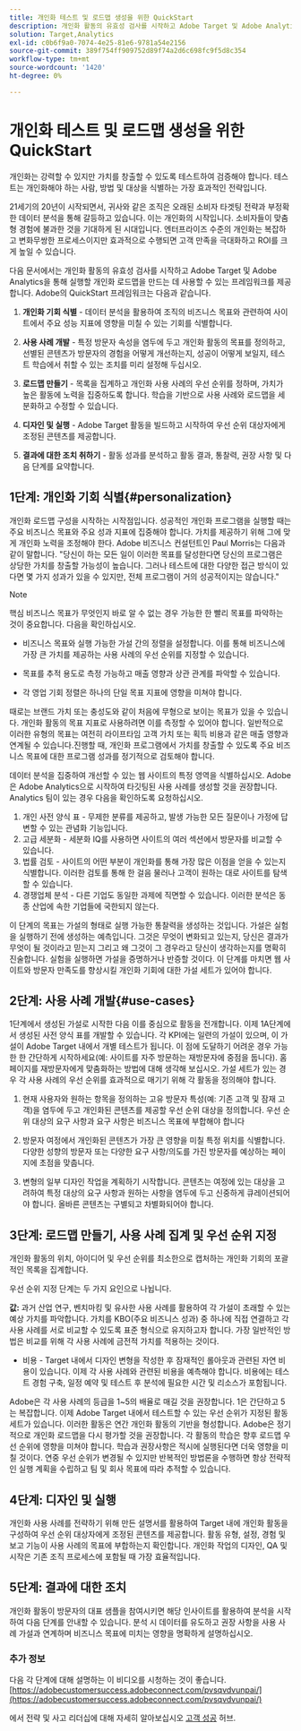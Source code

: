 ```yaml
---
title: 개인화 테스트 및 로드맵 생성을 위한 QuickStart
description: 개인화 활동의 유효성 검사를 시작하고 Adobe Target 및 Adobe Analytics을 통해 실행할 개인화 로드맵을 만드는 데 사용할 수 있는 프레임워크에 대해 알아봅니다.
solution: Target,Analytics
exl-id: c0b6f9a0-7074-4e25-81e6-9781a54e2156
source-git-commit: 389f754ff909752d89f74a2d6c698fc9f5d8c354
workflow-type: tm+mt
source-wordcount: '1420'
ht-degree: 0%

---
```


# 개인화 테스트 및 로드맵 생성을 위한 QuickStart

개인화는 강력할 수 있지만 가치를 창출할 수 있도록 테스트하여 검증해야 합니다. 테스트는 개인화해야 하는 사람, 방법 및 대상을 식별하는 가장 효과적인 전략입니다.

21세기의 20년이 시작되면서, 귀사와 같은 조직은 오래된 소비자 타겟팅 전략과 부정확한 데이터 분석을 통해 갈등하고 있습니다. 이는 개인화의 시작입니다. 소비자들이 맞춤형 경험에 불과한 것을 기대하게 된 시대입니다. 엔터프라이즈 수준의 개인화는 복잡하고 변화무쌍한 프로세스이지만 효과적으로 수행되면 고객 만족을 극대화하고 ROI를 크게 높일 수 있습니다.

다음 문서에서는 개인화 활동의 유효성 검사를 시작하고 Adobe Target 및 Adobe Analytics을 통해 실행할 개인화 로드맵을 만드는 데 사용할 수 있는 프레임워크를 제공합니다. Adobe의 QuickStart 프레임워크는 다음과 같습니다.

1. **개인화 기회 식별** - 데이터 분석을 활용하여 조직의 비즈니스 목표와 관련하여 사이트에서 주요 성능 지표에 영향을 미칠 수 있는 기회를 식별합니다.

1. **사용 사례 개발** - 특정 방문자 속성을 염두에 두고 개인화 활동의 목표를 정의하고, 선별된 콘텐츠가 방문자의 경험을 어떻게 개선하는지, 성공이 어떻게 보일지, 테스트 학습에서 취할 수 있는 조치를 미리 설정해 두십시오.

1. **로드맵 만들기** - 목록을 집계하고 개인화 사용 사례의 우선 순위를 정하며, 가치가 높은 활동에 노력을 집중하도록 합니다. 학습을 기반으로 사용 사례와 로드맵을 세분화하고 수정할 수 있습니다.

1. **디자인 및 실행** - Adobe Target 활동을 빌드하고 시작하여 우선 순위 대상자에게 조정된 콘텐츠를 제공합니다.

1. **결과에 대한 조치 취하기** - 활동 성과를 분석하고 활동 결과, 통찰력, 권장 사항 및 다음 단계를 요약합니다.

## 1단계: 개인화 기회 식별{#personalization}

개인화 로드맵 구성을 시작하는 시작점입니다. 성공적인 개인화 프로그램을 실행할 때는 주요 비즈니스 목표와 주요 성과 지표에 집중해야 합니다. 가치를 제공하기 위해 그에 맞게 개인화 노력을 조정해야 한다. Adobe 비즈니스 컨설턴트인 Paul Morris는 다음과 같이 말합니다. &quot;당신이 하는 모든 일이 이러한 목표를 달성한다면 당신의 프로그램은 상당한 가치를 창출할 가능성이 높습니다. 그러나 테스트에 대한 다양한 접근 방식이 있다면 몇 가지 성과가 있을 수 있지만, 전체 프로그램이 거의 성공적이지는 않습니다.&quot;

>[!NOTE]
>
>핵심 비즈니스 목표가 무엇인지 바로 알 수 없는 경우 가능한 한 빨리 목표를 파악하는 것이 중요합니다. 다음을 확인하십시오.


* 비즈니스 목표와 실행 가능한 가설 간의 정렬을 설정합니다. 이를 통해 비즈니스에 가장 큰 가치를 제공하는 사용 사례의 우선 순위를 지정할 수 있습니다.

* 목표를 추적 용도로 측정 가능하고 매출 영향과 상관 관계를 파악할 수 있습니다.

* 각 영업 기회 정렬은 하나의 단일 목표 지표에 영향을 미쳐야 합니다.

때로는 브랜드 가치 또는 충성도와 같이 처음에 무형으로 보이는 목표가 있을 수 있습니다. 개인화 활동의 목표 지표로 사용하려면 이를 측정할 수 있어야 합니다. 일반적으로 이러한 유형의 목표는 여전히 라이프타임 고객 가치 또는 획득 비용과 같은 매출 영향과 연계될 수 있습니다.진행할 때, 개인화 프로그램에서 가치를 창출할 수 있도록 주요 비즈니스 목표에 대한 프로그램 성과를 정기적으로 검토해야 합니다.

데이터 분석을 집중하여 개선할 수 있는 웹 사이트의 특정 영역을 식별하십시오. Adobe은 Adobe Analytics으로 시작하여 타깃팅된 사용 사례를 생성할 것을 권장합니다. Analytics 팀이 있는 경우 다음을 확인하도록 요청하십시오.

1. 개인 사전 양식 표 - 무제한 분류를 제공하고, 발생 가능한 모든 질문이나 가정에 답변할 수 있는 관념화 기능입니다.
1. 고급 세분화 - 세분화 IQ를 사용하면 사이트의 여러 섹션에서 방문자를 비교할 수 있습니다.
1. 법률 검토 - 사이트의 어떤 부분이 개인화를 통해 가장 많은 이점을 얻을 수 있는지 식별합니다. 이러한 검토를 통해 한 걸음 물러나 고객이 원하는 대로 사이트를 탐색할 수 있습니다.
1. 경쟁업체 분석 - 다른 기업도 동일한 과제에 직면할 수 있습니다. 이러한 분석은 동종 산업에 속한 기업들에 국한되지 않는다.

이 단계의 목표는 가설의 형태로 실행 가능한 통찰력을 생성하는 것입니다. 가설은 실험을 실행하기 전에 생성하는 예측입니다. 그것은 무엇이 변화되고 있는지, 당신은 결과가 무엇이 될 것이라고 믿는지 그리고 왜 그것이 그 경우라고 당신이 생각하는지를 명확히 진술합니다. 실험을 실행하면 가설을 증명하거나 반증할 것이다. 이 단계를 마치면 웹 사이트와 방문자 만족도를 향상시킬 개인화 기회에 대한 가설 세트가 있어야 합니다.

## 2단계: 사용 사례 개발{#use-cases}

1단계에서 생성된 가설로 시작한 다음 이를 중심으로 활동을 전개합니다. 이제 1A단계에서 생성된 사전 양식 표를 개발할 수 있습니다. 각 KPI에는 일련의 가설이 있으며, 이 가설이 Adobe Target 내에서 개별 테스트가 됩니다. 이 점에 도달하기 어려운 경우 가능한 한 간단하게 시작하세요(예: 사이트를 자주 방문하는 재방문자에 중점을 둡니다). 홈 페이지를 재방문자에게 맞춤화하는 방법에 대해 생각해 보십시오. 가설 세트가 있는 경우 각 사용 사례의 우선 순위를 효과적으로 매기기 위해 각 활동을 정의해야 합니다.

1. 현재 사용자와 원하는 항목을 정의하는 고유 방문자 특성(예: 기존 고객 및 잠재 고객)을 염두에 두고 개인화된 콘텐츠를 제공할 우선 순위 대상을 정의합니다. 우선 순위 대상의 요구 사항과 요구 사항은 비즈니스 목표에 부합해야 합니다

1. 방문자 여정에서 개인화된 콘텐츠가 가장 큰 영향을 미칠 특정 위치를 식별합니다. 다양한 성향의 방문자 또는 다양한 요구 사항/의도를 가진 방문자를 예상하는 페이지에 초점을 맞춥니다.

1. 변형의 일부 디자인 작업을 계획하기 시작합니다. 콘텐츠는 여정에 있는 대상을 고려하여 특정 대상의 요구 사항과 원하는 사항을 염두에 두고 신중하게 큐레이션되어야 합니다. 올바른 콘텐츠는 구별되고 차별화되어야 합니다.

## 3단계: 로드맵 만들기, 사용 사례 집계 및 우선 순위 지정

개인화 활동의 위치, 아이디어 및 우선 순위를 최소한으로 캡처하는 개인화 기회의 포괄적인 목록을 집계합니다.

우선 순위 지정 단계는 두 가지 요인으로 나뉩니다.

**값:** 과거 산업 연구, 벤치마킹 및 유사한 사용 사례를 활용하여 각 가설이 초래할 수 있는 예상 가치를 파악합니다. 가치를 KBO(주요 비즈니스 성과) 중 하나에 직접 연결하고 각 사용 사례를 서로 비교할 수 있도록 표준 형식으로 유지하고자 합니다. 가장 일반적인 방법은 비교를 위해 각 사용 사례에 금전적 가치를 적용하는 것이다.

* 비용 - Target 내에서 디자인 변형을 작성한 후 잠재적인 롤아웃과 관련된 자연 비용이 있습니다. 이제 각 사용 사례와 관련된 비용을 예측해야 합니다. 비용에는 테스트 경험 구축, 일정 예약 및 테스트 후 분석에 필요한 시간 및 리소스가 포함됩니다.

Adobe은 각 사용 사례의 등급을 1~5의 배율로 매길 것을 권장합니다. 1은 간단하고 5는 복잡합니다. 이제 Adobe Target 내에서 테스트할 수 있는 우선 순위가 지정된 활동 세트가 있습니다. 이러한 활동은 연간 개인화 활동의 기반을 형성합니다. Adobe은 정기적으로 개인화 로드맵을 다시 평가할 것을 권장합니다. 각 활동의 학습은 향후 로드맵 우선 순위에 영향을 미쳐야 합니다. 학습과 권장사항은 적시에 실행된다면 더욱 영향을 미칠 것이다. 연중 우선 순위가 변경될 수 있지만 반복적인 방법론을 수행하면 항상 전략적인 실행 계획을 수립하고 팀 및 회사 목표에 따라 추적할 수 있습니다.

## 4단계: 디자인 및 실행

개인화 사용 사례를 전략하기 위해 만든 설명서를 활용하여 Target 내에 개인화 활동을 구성하여 우선 순위 대상자에게 조정된 콘텐츠를 제공합니다. 활동 유형, 설정, 경험 및 보고 기능이 사용 사례의 목표에 부합하는지 확인합니다. 개인화 작업의 디자인, QA 및 시작은 기존 조직 프로세스에 포함될 때 가장 효율적입니다.

## 5단계: 결과에 대한 조치

개인화 활동이 방문자의 대표 샘플을 참여시키면 해당 인사이트를 활용하여 분석을 시작하여 다음 단계를 안내할 수 있습니다. 분석 시 데이터를 유도하고 권장 사항을 사용 사례 가설과 연계하며 비즈니스 목표에 미치는 영향을 명확하게 설명하십시오.

### 추가 정보

다음 각 단계에 대해 설명하는 이 비디오를 시청하는 것이 좋습니다. [https://adobecustomersuccess.adobeconnect.com/pvsqvdvunpai/](https://adobecustomersuccess.adobeconnect.com/pvsqvdvunpai/)

에서 전략 및 사고 리더십에 대해 자세히 알아보십시오 [고객 성공](https://experienceleague.adobe.com/docs/customer-success/customer-success/overview.html) 허브.